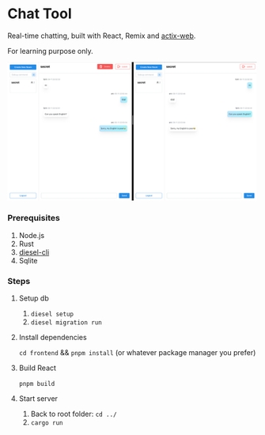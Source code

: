 # Chat Tool

Real-time chatting, built with React, Remix and [actix-web](https://actix.rs/).

For learning purpose only.

![screenshot](imgs/screenshot.png)

### Prerequisites

1. Node.js
2. Rust
3. [diesel-cli](https://diesel.rs/guides/getting-started.html)
4. Sqlite

### Steps

1. Setup db
   1. `diesel setup`
   2. `diesel migration run`
2. Install dependencies

   `cd frontend` && `pnpm install` (or whatever package manager you prefer)

3. Build React

   `pnpm build`

4. Start server
    1. Back to root folder: `cd ../`
    2. `cargo run`

